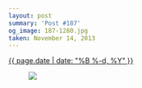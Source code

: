 ```yaml
---
layout: post
summary: 'Post #187'
og_image: 187-1280.jpg
taken: November 14, 2013
---
```


<div class="post">
 <time>
  <a href="/187">
   {{ page.date | date: "%B %-d, %Y" }}
  </a>
 </time>
 <a href="/187">
  <figure data-taken="11/14/2013">
   <img sizes="(min-width: 700px) 50vw, calc(100vw - 2rem)" src="{{ site.assets_url }}/187-640.jpg" srcset="{{ site.assets_url }}/187-1280.jpg 1280w, {{ site.assets_url }}/187-960.jpg 960w, {{ site.assets_url }}/187-640.jpg 640w, {{ site.assets_url }}/187-320.jpg 320w"/>
  </figure>
 </a>
</div>

